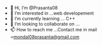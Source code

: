 - 👋 Hi, I’m @Prasanta08
- 👀 I’m interested in ...web developement
- 🌱 I’m currently learning ... C++
- 💞️ I’m looking to collaborate on ...
- 📫 How to reach me ...Contact me in mail =mondal08prasanta@gmail.com

<!---
Prasanta08/Prasanta08 is a ✨ special ✨ repository because its `README.md` (this file) appears on your GitHub profile.
You can click the Preview link to take a look at your changes.
--->
